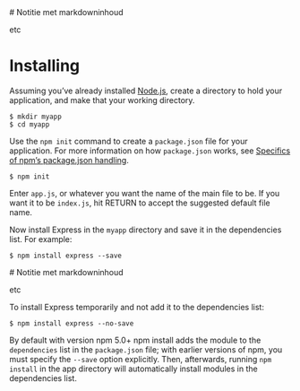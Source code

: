<Note>
  # Notitie
  met markdowninhoud
  
  etc
</Note>

# Installing

Assuming you’ve already installed [Node.js](https://nodejs.org/), create a directory to hold your application, and make that your working directory.

```
$ mkdir myapp
$ cd myapp

```

Use the `npm init` command to create a `package.json` file for your application. For more information on how `package.json` works, see [Specifics of npm’s package.json handling](https://docs.npmjs.com/files/package.json).

```
$ npm init

```

Enter `app.js`, or whatever you want the name of the main file to be. If you want it to be `index.js`, hit RETURN to accept the suggested default file name.

Now install Express in the `myapp` directory and save it in the dependencies list. For example:

```
$ npm install express --save

```

<Note>
  # Notitie
  met markdowninhoud
  
  etc
</Note>

To install Express temporarily and not add it to the dependencies list:

```
$ npm install express --no-save

```

By default with version npm 5.0+ npm install adds the module to the `dependencies` list in the `package.json` file; with earlier versions of npm, you must specify the `--save` option explicitly. Then, afterwards, running `npm install` in the app directory will automatically install modules in the dependencies list.
